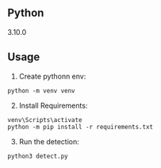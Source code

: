 ##  Python 

3.10.0

## Usage

1. Create pythonn env: 
```
python -m venv venv
```
2. Install Requirements:
```
venv\Scripts\activate
python -m pip install -r requirements.txt
```
3. Run the detection:
```
python3 detect.py 
```
